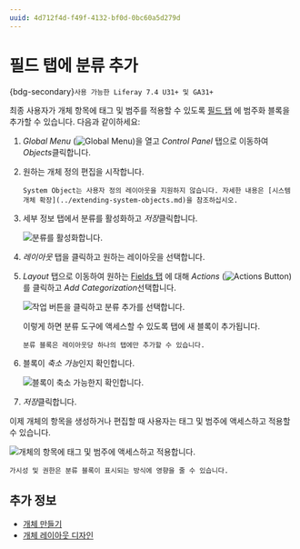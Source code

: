 ```yaml
---
uuid: 4d712f4d-f49f-4132-bf0d-0bc60a5d279d
---
```


# 필드 탭에 분류 추가

{bdg-secondary}`사용 가능한 Liferay 7.4 U31+ 및 GA31+`

최종 사용자가 개체 항목에 태그 및 범주를 적용할 수 있도록 [필드 탭](./designing-object-layouts.md#fields-tabs) 에 범주화 블록을 추가할 수 있습니다. 다음과 같이하세요:

1. *Global Menu* (![Global Menu](../../../../images/icon-applications-menu.png))을 열고 *Control Panel* 탭으로 이동하여 *Objects*클릭합니다.

1. 원하는 개체 정의 편집을 시작합니다.

   ```{note}
   System Object는 사용자 정의 레이아웃을 지원하지 않습니다. 자세한 내용은 [시스템 개체 확장](../extending-system-objects.md)을 참조하십시오.
   ```

1. 세부 정보 탭에서 분류를 활성화하고 *저장*클릭합니다.

   ![분류를 활성화합니다.](./adding-categorization-to-fields-tabs/images/01.png)

1. *레이아웃* 탭을 클릭하고 원하는 레이아웃을 선택합니다.

1. *Layout* 탭으로 이동하여 원하는 [Fields 탭](./designing-object-layouts.md#fields-tabs) 에 대해 *Actions* (![Actions Button](../../../../images/icon-actions.png))를 클릭하고 *Add Categorization*선택합니다.

   ![작업 버튼을 클릭하고 분류 추가를 선택합니다.](./adding-categorization-to-fields-tabs/images/02.png)

   이렇게 하면 분류 도구에 액세스할 수 있도록 탭에 새 블록이 추가됩니다.

   ```{important}
   분류 블록은 레이아웃당 하나의 탭에만 추가할 수 있습니다.
   ```

1. 블록이 *축소 가능*인지 확인합니다.

   ![블록이 축소 가능한지 확인합니다.](./adding-categorization-to-fields-tabs/images/03.png)

1. *저장*클릭합니다.

이제 개체의 항목을 생성하거나 편집할 때 사용자는 태그 및 범주에 액세스하고 적용할 수 있습니다.

![개체의 항목에 태그 및 범주에 액세스하고 적용합니다.](./adding-categorization-to-fields-tabs/images/04.png)

```{note}
가시성 및 권한은 분류 블록이 표시되는 방식에 영향을 줄 수 있습니다.
```

## 추가 정보

* [개체 만들기](../creating-objects.md)
* [개체 레이아웃 디자인](./designing-object-layouts.md)
